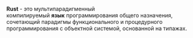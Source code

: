 __Rust__ - это мультипарадигменный компилируемый **язык** программирования общего назначения, сочетающий парадигмы функционального и процедурного программирования с объектной системой, основанной на типажах.